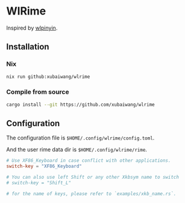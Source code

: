 # WlRime

Inspired by [wlpinyin](https://github.com/xhebox/wlpinyin).

## Installation

### Nix

```bash
nix run github:xubaiwang/wlrime
```

### Compile from source

```bash
cargo install --git https://github.com/xubaiwang/wlrime
```

## Configuration

The configuration file is `$HOME/.config/wlrime/config.toml`.

And the user rime data dir is `$HOME/.config/wlrime/rime`.

```toml
# Use XF86_Keyboard in case conflict with other applications.
switch-key = "XF86_Keyboard"

# You can also use left Shift or any other Xkbsym name to switch
# switch-key = "Shift_L"

# for the name of keys, please refer to `examples/xkb_name.rs`.
```
